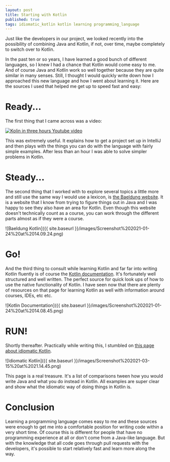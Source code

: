 ```yaml
---
layout: post
title: Starting with Kotlin
published: true
tags: idiomatic_kotlin kotlin learning programming_language
---
```


Just like the developers in our project, we looked recently into the possibility of combining Java and Kotlin, if not, over time, maybe completely to switch over to Kotlin. 

In the past ten or so years, I have learned a good bunch of different languages, so I knew I had a chance that Kotlin would come easy to me. And of course Java and Kotlin work so well together because they are quite similar in many senses. Still, I thought I would quickly write down how I approached this new language and how I went about learning it. Here are the sources I used that helped me get up to speed fast and easy:

# Ready...

The first thing that I came across was a video:

[![Kolin in three hours Youtube video](https://img.youtube.com/vi/F9UC9DY-vIU/0.jpg)](https://www.youtube.com/watch?v=F9UC9DY-vIU&amp)

This was extremely useful. It explains how to get a project set up in IntelliJ and then plays with the things you can do with the language with fairly simple examples. After less than an hour I was able to solve simpler problems in Kotlin.

# Steady...

The second thing that I worked with to explore several topics a little more and still use the same way I would use a lexicon, is [the Baeldung website](https://www.baeldung.com/kotlin-overview). It is a website that I know from trying to figure things out in Java and I was happy to see they also have an area for Kotlin. Even though this website doesn't technically count as a course, you can work through the different parts almost as if they were a course. 

![Baeldung Kotlin]({{ site.baseurl }}/images/Screenshot%202021-01-24%20at%2014.09.24.png)

# Go!

And the third thing to consult while learning Kotlin and far far into writing Kotlin fluently is of course the [Kotlin documentation](https://kotlinlang.org/docs/reference/). It's fortunately well structured and well written. The perfect source for quick look ups of how to use the native functionality of Kotlin. I have seen now that there are plenty of resources on that page for learning Kotlin as well with information around courses, IDEs, etc etc.

![Kotlin Documentation]({{ site.baseurl }}/images/Screenshot%202021-01-24%20at%2014.08.45.png)

# RUN!

Shortly thereafter. Practically while writing this, I stumbled on [this page about idiomatic Kotlin](https://phauer.com/2017/idiomatic-kotlin-best-practices/). 

![Idiomatic Kotlin]({{ site.baseurl }}/images/Screenshot%202021-03-15%20at%2021.14.45.png)

This page is a real treasure. It's a list of comparisons tween how you would write Java and what you do instead in Kotlin. All examples are super clear and show what the idiomatic way of doing things in Kotlin is.

# Conclusion

Learning a programming language comes easy to me and these sources were enough to get me into a comfortable position for writing code within a very short time. Of course this is different for people that have no programming experience at all or don't come from a Java-like language. But with the knowledge that all code goes through pull requests with the developers, it's possible to start relatively fast and learn more along the way.
